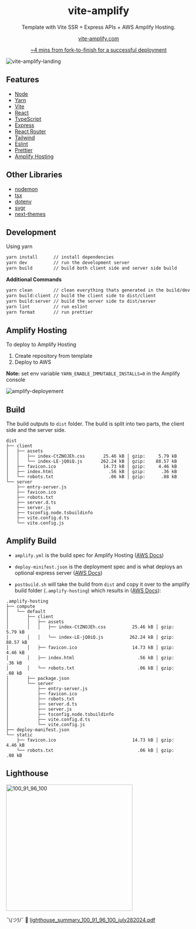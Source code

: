 <div align="center">

# vite-amplify

Template with Vite SSR + Express APIs + AWS Amplify Hosting.

<a href="https://vite-amplify.com" rel="noopener noreferrer" target="_blank">vite-amplify.com</a>

<a href="https://www.youtube.com/watch?v=dsHQUgwkZ7s" rel="noopener noreferrer" target="_blank">~4 mins from fork-to-finish for a successful deployment</a>
</div>

![vite-amplify-landing](https://github.com/user-attachments/assets/e8b425da-55e0-46d9-ace3-496972f12cb4)

## Features

* [Node](https://nodejs.org/docs)
* [Yarn](https://classic.yarnpkg.com/en/docs)
* [Vite](https://vitejs.dev/guide/)
* [React](https://react.dev/reference/react)
* [TypeScript](https://www.typescriptlang.org/docs/)
* [Express](https://expressjs.com/en/4x/api.html)
* [React Router](https://reactrouter.com/en/main)
* [Tailwind](https://tailwindcss.com/docs)
* [Eslint](https://eslint.org/docs/latest/)
* [Prettier](https://prettier.io/docs/en/)
* [Amplify Hosting](https://docs.aws.amazon.com/amplify/latest/userguide)

## Other Libraries

* [nodemon](https://github.com/remy/nodemon)
* [tsx](https://github.com/privatenumber/tsx)
* [dotenv](https://github.com/motdotla/dotenv?tab=readme-ov-file)
* [svgr](https://github.com/gregberge/svgr)
* [next-themes](https://github.com/pacocoursey/next-themes)

## Development

Using yarn
```bash
yarn install      // install dependencies
yarn dev          // run the development server
yarn build        // build both client side and server side build
```

**Additional Commands**

```bash
yarn clean        // clean everything thats generated in the build/dev process
yarn build:client // build the client side to dist/client
yarn build:server // build the server side to dist/server
yarn lint         // run eslint
yarn format       // run prettier
```

## Amplify Hosting

To deploy to Amplify Hosting

1. Create repository from template
2. Deploy to AWS

**Note:** set env variable `YARN_ENABLE_IMMUTABLE_INSTALLS=0` in the Amplify console

![amplify-deployement](https://github.com/user-attachments/assets/82788a6e-afe4-4b4f-8a46-bbfe0d7cf772)

## Build

The build outputs to `dist` folder. The build is split into two parts, the client side and the server side.

```console
dist
├── client
│   ├── assets
│   │   ├── index-CtZNOJEh.css       25.46 kB │ gzip:     5.79 kB
│   │   └── index-LE-jQ0iQ.js       262.24 kB │ gzip:    88.57 kB
│   ├── favicon.ico                  14.73 kB │ gzip:     4.46 kB
│   ├── index.html                     .56 kB │ gzip:      .36 kB
│   └── robots.txt                     .06 kB │ gzip:      .08 kB
└── server
    ├── entry-server.js
    ├── favicon.ico
    ├── robots.txt
    ├── server.d.ts
    ├── server.js
    ├── tsconfig.node.tsbuildinfo
    ├── vite.config.d.ts
    └── vite.config.js
```

## Amplify Build

* `amplify.yml` is the build spec for Amplify Hosting ([AWS Docs](https://docs.aws.amazon.com/amplify/latest/userguide/build-settings.html))

* `deploy-minifest.json` is the deployment spec and is what deploys an optional express server ([AWS Docs](https://docs.aws.amazon.com/amplify/latest/userguide/ssr-deployment-specification.html))

* `postbuild.sh` will take the build from `dist` and copy it over to the amplify build folder (`.amplify-hosting`) which results in ([AWS Docs](https://docs.aws.amazon.com/amplify/latest/userguide/deploy-express-server.html)):

```console
.amplify-hosting
├── compute
│   └── default
│       ├── client
│       │   ├── assets
│       │   │   ├── index-CtZNOJEh.css          25.46 kB │ gzip:     5.79 kB
│       │   │   └── index-LE-jQ0iQ.js          262.24 kB │ gzip:    88.57 kB
│       │   ├── favicon.ico                     14.73 kB │ gzip:     4.46 kB
│       │   ├── index.html                        .56 kB │ gzip:      .36 kB
│       │   └── robots.txt                        .06 kB │ gzip:      .08 kB
│       ├── package.json
│       └── server
│           ├── entry-server.js
│           ├── favicon.ico
│           ├── robots.txt
│           ├── server.d.ts
│           ├── server.js
│           ├── tsconfig.node.tsbuildinfo
│           ├── vite.config.d.ts
│           └── vite.config.js
├── deploy-manifest.json
└── static
    ├── favicon.ico                             14.73 kB │ gzip:     4.46 kB
    └── robots.txt                                .06 kB │ gzip:      .08 kB
```

## Lighthouse

<img width="344" alt="100_91_96_100" src="https://github.com/user-attachments/assets/aa73009d-2c8d-4b48-bd8c-231418a8f051">

¯\\_(ツ)_/¯ 🧂 [lighthouse_summary_100_91_96_100_july282024.pdf](https://github.com/user-attachments/files/16407666/lighthouse_summary_100_91_96_100_july282024.pdf)



